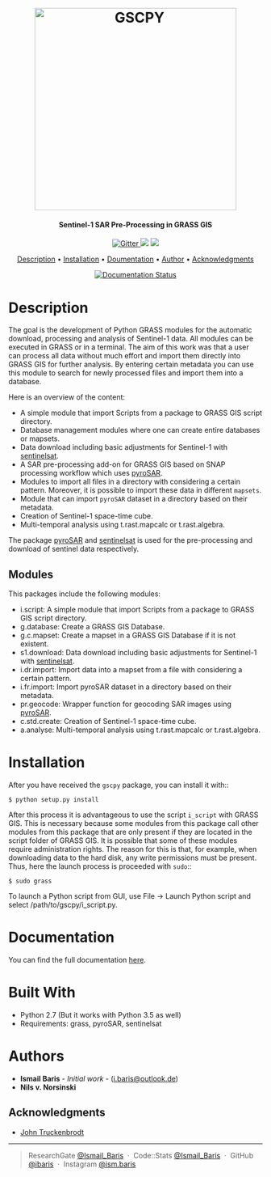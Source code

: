 <h1 align="center">
  <br>
  <a href="https://gscpy.readthedocs.io/en/latest/#"><img src="https://i.imgur.com/uShXZIF.png" alt="GSCPY" width="400"></a>
</h1>
<h4 align="center">Sentinel-1 SAR Pre-Processing in GRASS GIS </h4>

<p align="center">
  <a href="http://forthebadge.com">
    <img src="http://forthebadge.com/images/badges/made-with-python.svg"
         alt="Gitter">
  </a>
  <a href="http://forthebadge.com"><img src="http://forthebadge.com/images/badges/built-with-love.svg"></a>
  <a href="http://forthebadge.com">
      <img src="http://forthebadge.com/images/badges/built-with-science.svg">
  </a>
</p>


<p align="center">
  <a href="#description">Description</a> •
  <a href="#installation">Installation</a> •
  <a href="#documentation">Doumentation</a> •
  <a href="#authors">Author</a> •
  <a href="#acknowledgments">Acknowledgments</a>
</p>

<p align="center">
    <a href='https://gscpy.readthedocs.io/en/latest/?badge=latest'>
    <img src='https://readthedocs.org/projects/gscpy/badge/?version=latest' alt='Documentation Status' />
    </a>
</p>

# Description
The goal is the development of Python GRASS modules for the automatic download, processing and analysis of Sentinel-1
data. All modules can be executed in GRASS or in a terminal. The aim of this work was that a user can process all data
without much effort and import them directly into GRASS GIS for further analysis. By entering certain metadata you can
use this module to search for newly processed files and import them into a database.


Here is an overview of the content:
* A simple module that import Scripts from a package to GRASS GIS script directory.
* Database management modules where one can create entire databases or mapsets.
* Data download including basic adjustments for Sentinel-1 with <a href="https://github.com/sentinelsat/sentinelsat"> sentinelsat</a>.
* A SAR pre-processing add-on for GRASS GIS based on SNAP processing workflow which uses <a href="https://github.com/johntruckenbrodt/pyroSAR"> pyroSAR</a>.
* Modules to import all files in a directory with considering a certain pattern.  Moreover, it is possible to import
      these data in different ``mapsets``.
* Module that can import ``pyroSAR`` dataset in a directory based on their metadata.
* Creation of Sentinel-1 space-time cube.
* Multi-temporal analysis using t.rast.mapcalc or t.rast.algebra.

The package <a href="https://github.com/johntruckenbrodt/pyroSAR"> pyroSAR</a> and <a href="https://github.com/sentinelsat/sentinelsat"> sentinelsat</a> is used for the pre-processing and download of sentinel data respectively.

## Modules
This packages include the following modules:
* i.script: A simple module that import Scripts from a package to GRASS GIS script directory.
* g.database: Create a GRASS GIS Database.
* g.c.mapset: Create a mapset in a GRASS GIS Database if it is not existent.
* s1.download: Data download including basic adjustments for Sentinel-1 with <a href="https://github.com/sentinelsat/sentinelsat"> sentinelsat</a>.
* i.dr.import: Import data into a mapset from a file with considering a certain pattern.
* i.fr.import: Import pyroSAR dataset in a directory based on their metadata.
* pr.geocode: Wrapper function for geocoding SAR images using <a href="https://github.com/johntruckenbrodt/pyroSAR"> pyroSAR</a>.
* c.std.create: Creation of Sentinel-1 space-time cube.
* a.analyse: Multi-temporal analysis using t.rast.mapcalc or t.rast.algebra.

# Installation
After you have received the `gscpy` package, you can install it with::

    $ python setup.py install

After this process it is advantageous to use the script `i_script` with GRASS GIS. This is necessary because some
modules from this package call other modules from this package that are only present if they are located in the
script folder of GRASS GIS. It is possible that some of these modules require administration rights. The reason for
this is that, for example, when downloading data to the hard disk, any write permissions must be present. Thus,
here the launch process is proceeded with `sudo`::

    $ sudo grass

To launch a Python script from GUI, use File -> Launch Python script and select /path/to/gscpy/i_script.py.

# Documentation
You can find the full documentation <a href="https://gscpy.readthedocs.io/en/latest/#">here</a>.

# Built With
* Python 2.7 (But it works with Python 3.5 as well)
* Requirements: grass, pyroSAR, sentinelsat

# Authors
* **Ismail Baris** - *Initial work* - (i.baris@outlook.de)
* **Nils v. Norsinski**

## Acknowledgments
*  <a href="https://github.com/johntruckenbrodt">John Truckenbrodt </a>

---

> ResearchGate [@Ismail_Baris](https://www.researchgate.net/profile/Ismail_Baris) &nbsp;&middot;&nbsp;
> Code::Stats [@Ismail_Baris](https://codestats.net/users/ibaris) &nbsp;&middot;&nbsp;
> GitHub [@ibaris](https://github.com/ibaris) &nbsp;&middot;&nbsp;
> Instagram [@ism.baris](https://www.instagram.com/ism.baris/)
